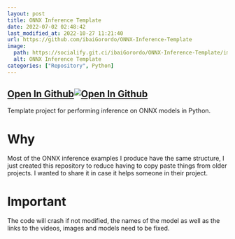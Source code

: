 ```yaml
---
layout: post
title: ONNX Inference Template
date: 2022-07-02 02:48:42 
last_modified_at: 2022-10-27 11:21:40 
url: https://github.com/ibaiGorordo/ONNX-Inference-Template
image:
  path: https://socialify.git.ci/ibaiGorordo/ONNX-Inference-Template/image?&forks=1&issues=1&language=1&name=1&owner=1&stargazers=1&theme=Light
  alt: ONNX Inference Template
categories: ["Repository", Python]
---
```


## [Open In Github](https://github.com/ibaiGorordo/ONNX-Inference-Template)[![Open In Github](https://icons-for-free.com/download-icon-part+1+github-1320568339880199515_0.svg)](https://github.com/ibaiGorordo/ONNX-Inference-Template)

 Template project for performing inference on ONNX models in Python.

# Why
 Most of the ONNX inference examples I produce have the same structure, I just created this repository to reduce having to copy paste things from older projects. I wanted to share it in case it helps someone in their project.

# Important
 The code will crash if not modified, the names of the model as well as the links to the videos, images and models need to be fixed.
